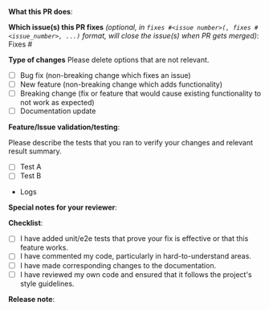 **What this PR does**:

**Which issue(s) this PR fixes** *(optional, in `fixes #<issue number>(, fixes #<issue_number>, ...)` format, will close the issue(s) when PR gets merged)*:
Fixes #

**Type of changes**
Please delete options that are not relevant.

- [ ] Bug fix (non-breaking change which fixes an issue)
- [ ] New feature (non-breaking change which adds functionality)
- [ ] Breaking change (fix or feature that would cause existing functionality to not work as expected)
- [ ] Documentation update

**Feature/Issue validation/testing**:

Please describe the tests that you ran to verify your changes and relevant result summary. 

- [ ] Test A
- [ ] Test B

- Logs

**Special notes for your reviewer**:


**Checklist**:

- [ ] I have added unit/e2e tests that prove your fix is effective or that this feature works.
- [ ] I have commented my code, particularly in hard-to-understand areas.
- [ ] I have made corresponding changes to the documentation.
- [ ] I have reviewed my own code and ensured that it follows the project's style guidelines.

**Release note**:
<!--  Write your release note:
1. Enter your extended release note in the below block. If the PR requires additional action from users switching to the new release, include the string "action required".
2. If no release note is required, just write "NONE".
-->
```release-note

```
